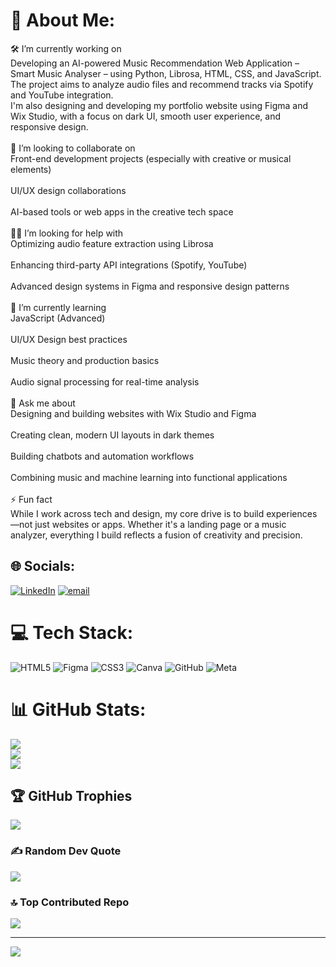 # 💫 About Me:
🛠️ I’m currently working on<br>Developing an AI-powered Music Recommendation Web Application – Smart Music Analyser – using Python, Librosa, HTML, CSS, and JavaScript. The project aims to analyze audio files and recommend tracks via Spotify and YouTube integration.<br>I'm also designing and developing my portfolio website using Figma and Wix Studio, with a focus on dark UI, smooth user experience, and responsive design.<br><br>🤝 I’m looking to collaborate on<br>Front-end development projects (especially with creative or musical elements)<br><br>UI/UX design collaborations<br><br>AI-based tools or web apps in the creative tech space<br><br>🙋‍♂️ I’m looking for help with<br>Optimizing audio feature extraction using Librosa<br><br>Enhancing third-party API integrations (Spotify, YouTube)<br><br>Advanced design systems in Figma and responsive design patterns<br><br>🌱 I’m currently learning<br>JavaScript (Advanced)<br><br>UI/UX Design best practices<br><br>Music theory and production basics<br><br>Audio signal processing for real-time analysis<br><br>💬 Ask me about<br>Designing and building websites with Wix Studio and Figma<br><br>Creating clean, modern UI layouts in dark themes<br><br>Building chatbots and automation workflows<br><br>Combining music and machine learning into functional applications<br><br>⚡ Fun fact<br>While I work across tech and design, my core drive is to build experiences—not just websites or apps. Whether it's a landing page or a music analyzer, everything I build reflects a fusion of creativity and precision.


## 🌐 Socials:
[![LinkedIn](https://img.shields.io/badge/LinkedIn-%230077B5.svg?logo=linkedin&logoColor=white)](https://linkedin.com/in/theaklife) [![email](https://img.shields.io/badge/Email-D14836?logo=gmail&logoColor=white)](mailto:ak.arpit114@gmail.com) 

# 💻 Tech Stack:
![HTML5](https://img.shields.io/badge/html5-%23E34F26.svg?style=for-the-badge&logo=html5&logoColor=white) ![Figma](https://img.shields.io/badge/figma-%23F24E1E.svg?style=for-the-badge&logo=figma&logoColor=white) ![CSS3](https://img.shields.io/badge/css3-%231572B6.svg?style=for-the-badge&logo=css3&logoColor=white) ![Canva](https://img.shields.io/badge/Canva-%2300C4CC.svg?style=for-the-badge&logo=Canva&logoColor=white) ![GitHub](https://img.shields.io/badge/github-%23121011.svg?style=for-the-badge&logo=github&logoColor=white) ![Meta](https://img.shields.io/badge/Meta-%230467DF.svg?style=for-the-badge&logo=Meta&logoColor=white)
# 📊 GitHub Stats:
![](https://github-readme-stats.vercel.app/api?username=theaklife&theme=dark&hide_border=false&include_all_commits=false&count_private=false)<br/>
![](https://nirzak-streak-stats.vercel.app/?user=theaklife&theme=dark&hide_border=false)<br/>
![](https://github-readme-stats.vercel.app/api/top-langs/?username=theaklife&theme=dark&hide_border=false&include_all_commits=false&count_private=false&layout=compact)

## 🏆 GitHub Trophies
![](https://github-profile-trophy.vercel.app/?username=theaklife&theme=onedark&no-frame=false&no-bg=true&margin-w=4)

### ✍️ Random Dev Quote
![](https://quotes-github-readme.vercel.app/api?type=vetical&theme=radical)

### 🔝 Top Contributed Repo
![](https://github-contributor-stats.vercel.app/api?username=theaklife&limit=5&theme=dark&combine_all_yearly_contributions=true)

---
[![](https://visitcount.itsvg.in/api?id=theaklife&icon=0&color=0)](https://visitcount.itsvg.in)

<!-- Proudly created with GPRM ( https://gprm.itsvg.in ) -->
